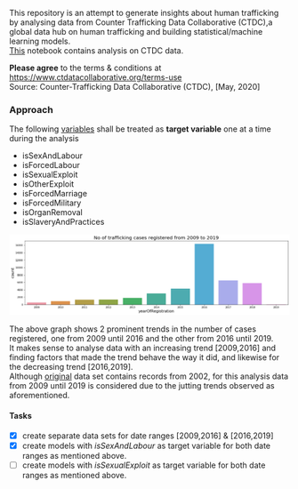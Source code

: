 This repository is an attempt to generate insights about human trafficking by analysing data from Counter Trafficking Data Collaborative (CTDC),a global data hub on human trafficking and building statistical/machine learning models.  
[This](./work.ipynb) notebook contains analysis on CTDC data.  

**Please agree** to the terms & conditions at https://www.ctdatacollaborative.org/terms-use  
Source: Counter-Trafficking Data Collaborative (CTDC), [May, 2020]


### Approach
The following [variables](https://www.ctdatacollaborative.org/sites/default/files/CTDC%20codebook%20v6_0.pdf) shall be treated as **target variable** one at a time during the analysis  
- isSexAndLabour	
- isForcedLabour  
- isSexualExploit	
- isOtherExploit	
- isForcedMarriage	
- isForcedMilitary	
- isOrganRemoval	
- isSlaveryAndPractices 

 
![Image description](./images/download.png)

The above graph shows 2 prominent trends in the number of cases registered, one from 2009 until 2016 and the other from 2016 until 2019.  
It makes sense to analyse data with an increasing trend [2009,2016] and finding factors that made the trend behave the way it did, and likewise for the decreasing trend [2016,2019].  
Although [original](https://www.ctdatacollaborative.org/dataset/resource/511adcb7-b1a2-4cc7-bf2f-0960d43a49cc) data set contains records from 2002, for this analysis data from 2009 until 2019 is considered due to the jutting trends observed as aforementioned.  

#### Tasks
- [x] create separate data sets for date ranges [2009,2016] & [2016,2019]  
- [x] create models with *isSexAndLabour* as target variable for both date ranges as mentioned above.  	
- [ ] create models with *isSexualExploit* as target variable for both date ranges as mentioned above. 

